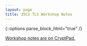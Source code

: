 ```yaml
---
layout: page
title: 35C3 TLS Workshop Notes
---
```


{::options parse_block_html="true" /}

[Workshop notes are on CryptPad.](https://cryptpad.fr/code/#/2/code/view/CK7ts91WN3ySuCJfVXy5fwAnIwkt4XksPOcFXW1Mnkw/embed/present/)
